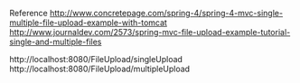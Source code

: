Reference
http://www.concretepage.com/spring-4/spring-4-mvc-single-multiple-file-upload-example-with-tomcat
http://www.journaldev.com/2573/spring-mvc-file-upload-example-tutorial-single-and-multiple-files

http://localhost:8080/FileUpload/singleUpload
http://localhost:8080/FileUpload/multipleUpload